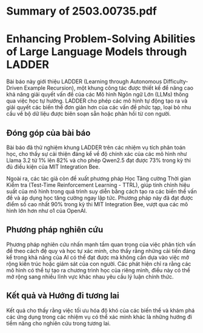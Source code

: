 # Summary of 2503.00735.pdf

# Enhancing Problem-Solving Abilities of Large Language Models through LADDER

Bài báo này giới thiệu LADDER (Learning through Autonomous Difficulty-Driven Example Recursion), một khung công tác được thiết kế để nâng cao khả năng giải quyết vấn đề của các Mô hình Ngôn ngữ Lớn (LLMs) thông qua việc học tự hướng. LADDER cho phép các mô hình tự động tạo ra và giải quyết các biến thể đơn giản hơn của các vấn đề phức tạp, loại bỏ nhu cầu về bộ dữ liệu được biên soạn sẵn hoặc phản hồi từ con người.

## Đóng góp của bài báo

Bài báo đã thử nghiệm khung LADDER trên các nhiệm vụ tích phân toán học, cho thấy sự cải thiện đáng kể về độ chính xác của các mô hình như Llama 3.2 từ 1% lên 82% và cho phép Qwen2.5 đạt được 73% trong kỳ thi đủ điều kiện của MIT Integration Bee.

Ngoài ra, các tác giả còn đề xuất phương pháp Học Tăng cường Thời gian Kiểm tra (Test-Time Reinforcement Learning - TTRL), giúp tinh chỉnh hiệu suất của mô hình trong quá trình suy diễn bằng cách tạo ra các biến thể vấn đề và áp dụng học tăng cường ngay lập tức. Phương pháp này đã đạt được điểm số cao nhất 90% trong kỳ thi MIT Integration Bee, vượt qua các mô hình lớn hơn như o1 của OpenAI.

## Phương pháp nghiên cứu

Phương pháp nghiên cứu nhấn mạnh tầm quan trọng của việc phân tích vấn đề theo cách đệ quy và học tự xác minh, cho thấy rằng những cải tiến đáng kể trong khả năng của AI có thể đạt được mà không cần dựa vào việc mở rộng kiến trúc hoặc giám sát của con người. Các phát hiện chỉ ra rằng các mô hình có thể tự tạo ra chương trình học của riêng mình, điều này có thể mở rộng sang nhiều lĩnh vực khác nhau yêu cầu lý luận chính thức.

## Kết quả và Hướng đi tương lai

Kết quả cho thấy rằng việc tối ưu hóa độ khó của các biến thể và khám phá các ứng dụng trong các nhiệm vụ có thể xác minh khác là những hướng đi tiềm năng cho nghiên cứu trong tương lai.
